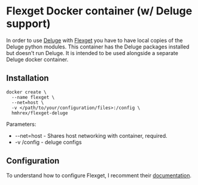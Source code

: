 # Flexget Docker container (w/ Deluge support)

In order to use [Deluge](http://deluge-torrent.org/) with [Flexget](https://flexget.com/) you have to have local copies of the Deluge python modules. This container has the Deluge packages installed but doesn't run Deluge. It is intended to be used alongside a separate Deluge docker container.

## Installation

```
docker create \
  --name flexget \
  --net=host \
  -v </path/to/your/configuration/files>:/config \
  hmhrex/flexget-deluge
```
  
Parameters:

- --net=host - Shares host networking with container, required.
- -v /config - deluge configs

## Configuration

To understand how to configure Flexget, I recomment their [documentation](https://flexget.com/Configuration).
